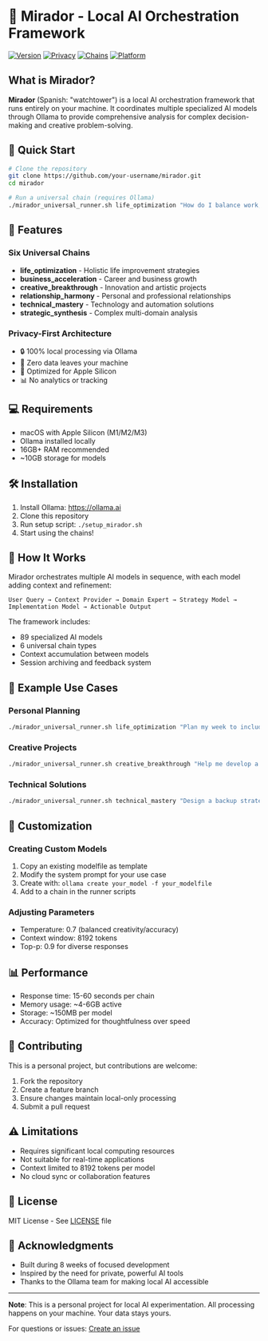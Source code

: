 # 🏰 Mirador - Local AI Orchestration Framework

[![Version](https://img.shields.io/badge/Version-5.0.0-gold?style=for-the-badge)](https://github.com/your-username/mirador/releases)
[![Privacy](https://img.shields.io/badge/Privacy-Local%20Only-green?style=for-the-badge&logo=shield)](https://github.com/your-username/mirador)
[![Chains](https://img.shields.io/badge/Universal%20Chains-6-blue?style=for-the-badge&logo=link)](https://github.com/your-username/mirador)
[![Platform](https://img.shields.io/badge/Platform-Apple%20Silicon-black?style=for-the-badge&logo=apple)](https://github.com/your-username/mirador)

## What is Mirador?

**Mirador** (Spanish: "watchtower") is a local AI orchestration framework that runs entirely on your machine. It coordinates multiple specialized AI models through Ollama to provide comprehensive analysis for complex decision-making and creative problem-solving.

## 🚀 Quick Start

```bash
# Clone the repository
git clone https://github.com/your-username/mirador.git
cd mirador

# Run a universal chain (requires Ollama)
./mirador_universal_runner.sh life_optimization "How do I balance work, family, and personal projects?"
```

## 🎯 Features

### Six Universal Chains
- **life_optimization** - Holistic life improvement strategies
- **business_acceleration** - Career and business growth
- **creative_breakthrough** - Innovation and artistic projects
- **relationship_harmony** - Personal and professional relationships
- **technical_mastery** - Technology and automation solutions
- **strategic_synthesis** - Complex multi-domain analysis

### Privacy-First Architecture
- 🔒 100% local processing via Ollama
- 🚫 Zero data leaves your machine
- 🍎 Optimized for Apple Silicon
- 📊 No analytics or tracking

## 💻 Requirements

- macOS with Apple Silicon (M1/M2/M3)
- Ollama installed locally
- 16GB+ RAM recommended
- ~10GB storage for models

## 🛠️ Installation

1. Install Ollama: https://ollama.ai
2. Clone this repository
3. Run setup script: `./setup_mirador.sh`
4. Start using the chains!

## 📖 How It Works

Mirador orchestrates multiple AI models in sequence, with each model adding context and refinement:

```
User Query → Context Provider → Domain Expert → Strategy Model → Implementation Model → Actionable Output
```

The framework includes:
- 89 specialized AI models
- 6 universal chain types
- Context accumulation between models
- Session archiving and feedback system

## 🎨 Example Use Cases

### Personal Planning
```bash
./mirador_universal_runner.sh life_optimization "Plan my week to include exercise, family time, and project work"
```

### Creative Projects
```bash
./mirador_universal_runner.sh creative_breakthrough "Help me develop a concept for a mobile app that solves a real problem"
```

### Technical Solutions
```bash
./mirador_universal_runner.sh technical_mastery "Design a backup strategy for my personal data"
```

## 🔧 Customization

### Creating Custom Models
1. Copy an existing modelfile as template
2. Modify the system prompt for your use case
3. Create with: `ollama create your_model -f your_modelfile`
4. Add to a chain in the runner scripts

### Adjusting Parameters
- Temperature: 0.7 (balanced creativity/accuracy)
- Context window: 8192 tokens
- Top-p: 0.9 for diverse responses

## 📊 Performance

- Response time: 15-60 seconds per chain
- Memory usage: ~4-6GB active
- Storage: ~150MB per model
- Accuracy: Optimized for thoughtfulness over speed

## 🤝 Contributing

This is a personal project, but contributions are welcome:

1. Fork the repository
2. Create a feature branch
3. Ensure changes maintain local-only processing
4. Submit a pull request

## ⚠️ Limitations

- Requires significant local computing resources
- Not suitable for real-time applications
- Context limited to 8192 tokens per model
- No cloud sync or collaboration features

## 📜 License

MIT License - See [LICENSE](LICENSE) file

## 🙏 Acknowledgments

- Built during 8 weeks of focused development
- Inspired by the need for private, powerful AI tools
- Thanks to the Ollama team for making local AI accessible

---

**Note**: This is a personal project for local AI experimentation. All processing happens on your machine. Your data stays yours.

For questions or issues: [Create an issue](https://github.com/your-username/mirador/issues)